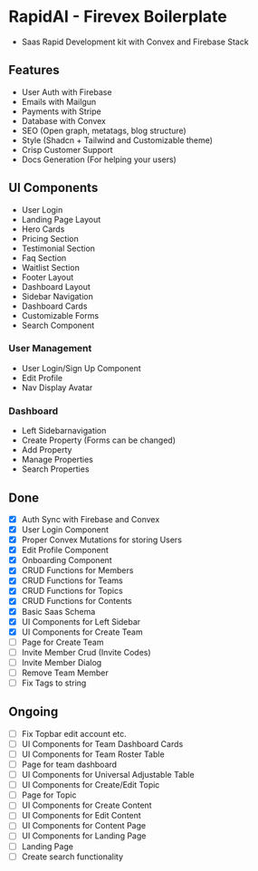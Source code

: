 # RapidAI - Firevex Boilerplate
- Saas Rapid Development kit with Convex and Firebase Stack

## Features
- User Auth with Firebase
- Emails with Mailgun
- Payments with Stripe
- Database with Convex
- SEO (Open graph, metatags, blog structure)
- Style (Shadcn + Tailwind and Customizable theme)
- Crisp Customer Support
- Docs Generation (For helping your users)

## UI Components
- User Login
- Landing Page Layout
- Hero Cards
- Pricing Section
- Testimonial Section
- Faq Section
- Waitlist Section
- Footer Layout
- Dashboard Layout
- Sidebar Navigation
- Dashboard Cards
- Customizable Forms
- Search Component

### User Management
- User Login/Sign Up Component
- Edit Profile
- Nav Display Avatar

### Dashboard
- Left Sidebarnavigation
- Create Property (Forms can be changed)
- Add Property
- Manage Properties  
- Search Properties 

## Done
- [x] Auth Sync with Firebase and Convex
- [x] User Login Component
- [x] Proper Convex Mutations for storing Users
- [x] Edit Profile Component
- [x] Onboarding Component
- [x] CRUD Functions for Members
- [x] CRUD Functions for Teams
- [x] CRUD Functions for Topics
- [x] CRUD Functions for Contents
- [x] Basic Saas Schema
- [x] UI Components for Left Sidebar
- [x] UI Components for Create Team
- [ ] Page for Create Team
- [ ] Invite Member Crud (Invite Codes)
- [ ] Invite Member Dialog
- [ ] Remove Team Member
- [ ] Fix Tags to string

## Ongoing 
- [ ] Fix Topbar edit account etc. 
- [ ] UI Components for Team Dashboard Cards
- [ ] UI Components for Team Roster Table
- [ ] Page for team dashboard
- [ ] UI Components for Universal Adjustable Table
- [ ] UI Components for Create/Edit Topic
- [ ] Page for Topic
- [ ] UI Components for Create Content
- [ ] UI Components for Edit Content
- [ ] UI Components for Content Page
- [ ] UI Components for Landing Page
- [ ] Landing Page 
- [ ] Create search functionality
